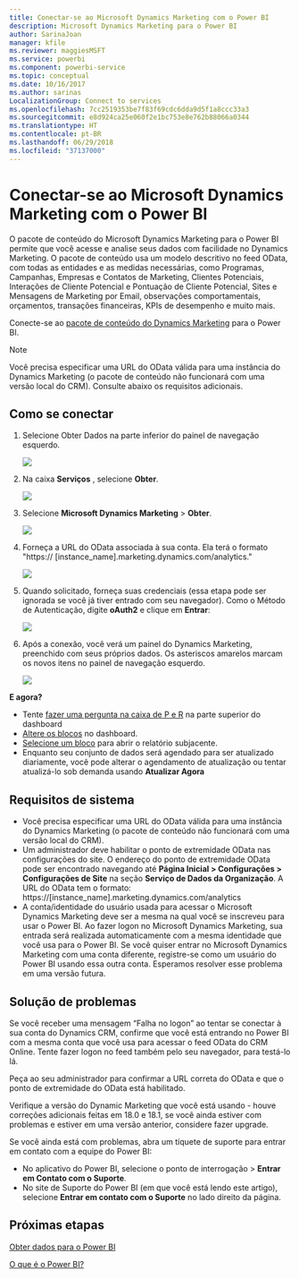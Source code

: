 ```yaml
---
title: Conectar-se ao Microsoft Dynamics Marketing com o Power BI
description: Microsoft Dynamics Marketing para o Power BI
author: SarinaJoan
manager: kfile
ms.reviewer: maggiesMSFT
ms.service: powerbi
ms.component: powerbi-service
ms.topic: conceptual
ms.date: 10/16/2017
ms.author: sarinas
LocalizationGroup: Connect to services
ms.openlocfilehash: 7cc2519353be7f83f69cdc6dda9d5f1a8ccc33a3
ms.sourcegitcommit: e8d924ca25e060f2e1bc753e8e762b88066a0344
ms.translationtype: HT
ms.contentlocale: pt-BR
ms.lasthandoff: 06/29/2018
ms.locfileid: "37137000"
---
```

# <a name="connect-to-microsoft-dynamics-marketing-with-power-bi"></a>Conectar-se ao Microsoft Dynamics Marketing com o Power BI
O pacote de conteúdo do Microsoft Dynamics Marketing para o Power BI permite que você acesse e analise seus dados com facilidade no Dynamics Marketing. O pacote de conteúdo usa um modelo descritivo no feed OData, com todas as entidades e as medidas necessárias, como Programas, Campanhas, Empresas e Contatos de Marketing, Clientes Potenciais, Interações de Cliente Potencial e Pontuação de Cliente Potencial, Sites e Mensagens de Marketing por Email, observações comportamentais, orçamentos, transações financeiras, KPIs de desempenho e muito mais. 

Conecte-se ao [pacote de conteúdo do Dynamics Marketing](https://app.powerbi.com/getdata/services/microsoft-dynamics-marketing) para o Power BI.

>[!NOTE]
>Você precisa especificar uma URL do OData válida para uma instância do Dynamics Marketing (o pacote de conteúdo não funcionará com uma versão local do CRM). Consulte abaixo os requisitos adicionais.

## <a name="how-to-connect"></a>Como se conectar
1. Selecione Obter Dados na parte inferior do painel de navegação esquerdo.
   
   ![](media/service-connect-to-microsoft-dynamics-marketing/pbi_getdata.png) 
2. Na caixa **Serviços** , selecione **Obter**.
   
   ![](media/service-connect-to-microsoft-dynamics-marketing/pbi_getservices.png) 
3. Selecione **Microsoft Dynamics Marketing** \> **Obter**.
   
   ![](media/service-connect-to-microsoft-dynamics-marketing/mdmarketing.png)
4. Forneça a URL do OData associada à sua conta.  Ela terá o formato "https:// [instance\_name].marketing.dynamics.com/analytics."
   
   ![](media/service-connect-to-microsoft-dynamics-marketing/pbi_dynmktgserviceurl.png)
5. Quando solicitado, forneça suas credenciais (essa etapa pode ser ignorada se você já tiver entrado com seu navegador). Como o Método de Autenticação, digite **oAuth2** e clique em **Entrar**:
   
   ![](media/service-connect-to-microsoft-dynamics-marketing/pbi_dynammktgoauth2.png)
6. Após a conexão, você verá um painel do Dynamics Marketing, preenchido com seus próprios dados. Os asteriscos amarelos marcam os novos itens no painel de navegação esquerdo.
   
   ![](media/service-connect-to-microsoft-dynamics-marketing/pbi_dynammktgnewdash.png)

**E agora?**

* Tente [fazer uma pergunta na caixa de P e R](power-bi-q-and-a.md) na parte superior do dashboard
* [Altere os blocos](service-dashboard-edit-tile.md) no dashboard.
* [Selecione um bloco](service-dashboard-tiles.md) para abrir o relatório subjacente.
* Enquanto seu conjunto de dados será agendado para ser atualizado diariamente, você pode alterar o agendamento de atualização ou tentar atualizá-lo sob demanda usando **Atualizar Agora**

## <a name="system-requirements"></a>Requisitos de sistema
* Você precisa especificar uma URL do OData válida para uma instância do Dynamics Marketing (o pacote de conteúdo não funcionará com uma versão local do CRM).  
* Um administrador deve habilitar o ponto de extremidade OData nas configurações do site. O endereço do ponto de extremidade OData pode ser encontrado navegando até **Página Inicial \> Configurações \> Configurações de Site** na seção **Serviço de Dados da Organização**.  A URL do OData tem o formato: https://[instance\_name].marketing.dynamics.com/analytics  
* A conta/identidade do usuário usada para acessar o Microsoft Dynamics Marketing deve ser a mesma na qual você se inscreveu para usar o Power BI. Ao fazer logon no Microsoft Dynamics Marketing, sua entrada será realizada automaticamente com a mesma identidade que você usa para o Power BI. Se você quiser entrar no Microsoft Dynamics Marketing com uma conta diferente, registre-se como um usuário do Power BI usando essa outra conta. Esperamos resolver esse problema em uma versão futura.   

## <a name="troubleshooting"></a>Solução de problemas
Se você receber uma mensagem “Falha no logon” ao tentar se conectar à sua conta do Dynamics CRM, confirme que você está entrando no Power BI com a mesma conta que você usa para acessar o feed OData do CRM Online. Tente fazer logon no feed também pelo seu navegador, para testá-lo lá.

Peça ao seu administrador para confirmar a URL correta do OData e que o ponto de extremidade do OData está habilitado.

Verifique a versão do Dynamic Marketing que você está usando - houve correções adicionais feitas em 18.0 e 18.1, se você ainda estiver com problemas e estiver em uma versão anterior, considere fazer upgrade.

Se você ainda está com problemas, abra um tíquete de suporte para entrar em contato com a equipe do Power BI:

* No aplicativo do Power BI, selecione o ponto de interrogação \> **Entrar em Contato com o Suporte**.
* No site de Suporte do Power BI (em que você está lendo este artigo), selecione **Entrar em contato com o Suporte** no lado direito da página.

## <a name="next-steps"></a>Próximas etapas
[Obter dados para o Power BI](service-get-data.md)

[O que é o Power BI?](power-bi-overview.md)

